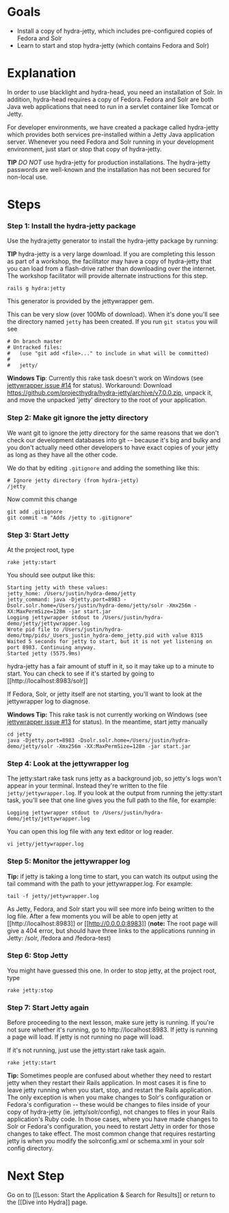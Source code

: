 # Goals
* Install a copy of hydra-jetty, which includes pre-configured copies of Fedora and Solr
* Learn to start and stop hydra-jetty (which contains Fedora and Solr)

# Explanation
In order to use blacklight and hydra-head, you need an installation of Solr.  In addition, hydra-head requires a copy of Fedora.  Fedora and Solr are both Java web applications that need to run in a servlet container like Tomcat or Jetty. 

For developer environments, we have created a package called hydra-jetty which provides both services pre-installed within a Jetty Java application server. Whenever you need Fedora and Solr running in your development environment, just start or stop that copy of hydra-jetty.

>
**TIP** *DO NOT* use hydra-jetty for production installations.  The hydra-jetty passwords are well-known and the installation has not been secured for non-local use.
>

# Steps

### Step 1: Install the hydra-jetty package 

Use the hydra:jetty generator to install the hydra-jetty package by running:

>
**TIP** hydra-jetty is a very large download.  If you are completing this lesson as part of a workshop, the facilitator may have a copy of hydra-jetty that you can load from a flash-drive rather than downloading over the internet. The workshop facilitator will provide alternate instructions for this step.
>

```text
rails g hydra:jetty
```

This generator is provided by the jettywrapper gem.


This can be very slow (over 100Mb of download).  When it's done you'll see the directory named `jetty` has been created. If you run `git status` you will see 

```text
# On branch master
# Untracked files:
#   (use "git add <file>..." to include in what will be committed)
#
#	jetty/
```

**Windows Tip**:  Currently this rake task doesn't work on Windows (see [jettywrapper issue #14](https://github.com/projecthydra/jettywrapper/issues/14) for status).  Workaround: Download https://github.com/projecthydra/hydra-jetty/archive/v7.0.0.zip, unpack it, and move the unpacked 'jetty' directory to the root of your application.

### Step 2: Make git ignore the jetty directory

We want git to ignore the jetty directory for the same reasons that we don't check our development databases into git -- because it's big and bulky and you don't actually need other developers to have exact copies of your jetty as long as they have all the other code. 

We do that by editing `.gitignore` and adding the something like this:

```text
# Ignore jetty directory (from hydra-jetty)
/jetty

```

Now commit this change

```text
git add .gitignore
git commit -m "Adds /jetty to .gitignore"
```

### Step 3: Start Jetty
At the project root, type 

```text
rake jetty:start
```

You should see output like this:

>
```text
Starting jetty with these values: 
jetty_home: /Users/justin/hydra-demo/jetty
jetty_command: java -Djetty.port=8983 -Dsolr.solr.home=/Users/justin/hydra-demo/jetty/solr -Xmx256m -XX:MaxPermSize=128m -jar start.jar
Logging jettywrapper stdout to /Users/justin/hydra-demo/jetty/jettywrapper.log
Wrote pid file to /Users/justin/hydra-demo/tmp/pids/_Users_justin_hydra-demo_jetty.pid with value 8315
Waited 5 seconds for jetty to start, but it is not yet listening on port 8983. Continuing anyway.
Started jetty (5575.9ms)
```
>

hydra-jetty has a fair amount of stuff in it, so it may take up to a minute to start.  You can check to see if it's started by going to [[http://localhost:8983/solr]]

If Fedora, Solr, or jetty itself are not starting, you'll want to look at the jettywrapper log to diagnose.

**Windows Tip:** This rake task is not currently working on Windows (see [jettywrapper issue #13](https://github.com/projecthydra/jettywrapper/issues/13) for status).  In the meantime, start jetty manually

```text
cd jetty
java -Djetty.port=8983 -Dsolr.solr.home=/Users/justin/hydra-demo/jetty/solr -Xmx256m -XX:MaxPermSize=128m -jar start.jar
```

### Step 4: Look at the jettywrapper log

The jetty:start rake task runs jetty as a background job, so jetty's logs won't appear in your terminal.  Instead they're written to the file `jetty/jettywrapper.log`.  If you look at the output from running the jetty:start task, you'll see that one line gives you the full path to the file, for example:

```text
Logging jettywrapper stdout to /Users/justin/hydra-demo/jetty/jettywrapper.log
```

You can open this log file with any text editor or log reader.

```text
vi jetty/jettywrapper.log
```

### Step 5: Monitor the jettywrapper log

>
**Tip:** if jetty is taking a long time to start, you can watch its output using the tail command with the path to your jettywrapper.log.  For example:

```text
tail -f jetty/jettywrapper.log
```
>

As Jetty, Fedora, and Solr start you will see more info being written to the log file. After a few moments you will be able to open jetty at [[http://localhost:8983]] or [[http://0.0.0.0:8983]] (**note:** The root page will give a 404 error, but should have three links to the applications running in Jetty: /solr, /fedora and /fedora-test)

### Step 6: Stop Jetty
You might have guessed this one.  In order to stop jetty, at the project root, type

```text
rake jetty:stop
```

### Step 7: Start Jetty again
Before proceeding to the next lesson, make sure jetty is running.  If you're not sure whether it's running, go to http://localhost:8983.  If jetty is running a page will load.  If jetty is not running no page will load.

If it's not running, just use the jetty:start rake task again.

```text
rake jetty:start
```


>
**Tip:** Sometimes people are confused about whether they need to restart jetty when they restart their Rails application.  In most cases it is fine to leave jetty running when you start, stop, and restart the Rails application.  The only exception is when you make changes to Solr's configuration or Fedora's configuration -- these would be changes to files inside of your copy of hydra-jetty (ie. jetty/solr/config), not changes to files in your Rails application's Ruby code.  In those cases, where you have made changes to Solr or Fedora's configuration, you need to restart Jetty in order for those changes to take effect.  The most common change that requires restarting jetty is when you modify the solrconfig.xml or schema.xml in your solr config directory.
>

# Next Step
Go on to [[Lesson: Start the Application & Search for Results]] or return to the [[Dive into Hydra]] page.
